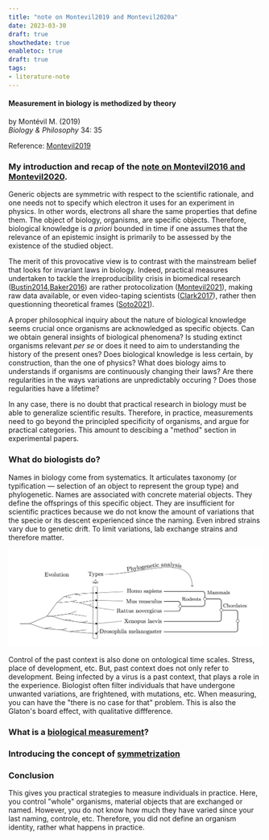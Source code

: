 ```yaml
---
title: "note on Montevil2019 and Montevil2020a"
date: 2023-03-30
draft: true
showthedate: true
enabletoc: true
draft: true
tags:
- literature-note
---
```


#### **Measurement in biology is methodized by theory**     
by Montévil M. (2019)         
*Biology & Philosophy* 34: 35   

Reference: [Montevil2019](reference/Montevil2019.md) 

### My introduction and recap of the [note on Montevil2016 and Montevil2020](note/note%20on%20Montevil2016%20and%20Montevil2020.md). 

Generic objects are symmetric with respect to the scientific rationale, and one needs not to specify which electron it uses for an experiment in physics. In other words, electrons all share the same properties that define them. The object of biology, organisms, are specific objects. Therefore, biological knowledge is *a priori* bounded in time if one assumes that the relevance of an epistemic insight is primarily to be assessed by the existence of the studied object.

The merit of this provocative view is to contrast with the mainstream belief that looks for invariant laws in biology. Indeed, practical measures undertaken to tackle the irreproducibility crisis in biomedical research ([Bustin2014](reference/Bustin2014.md),[Baker2016](reference/Baker2016.md)) are rather protocolization ([Montevil2021](reference/Montevil2021.md)), making raw data available, or even video-taping scientists ([Clark2017](reference/Clark2017.md)), rather then questionning theoretical frames ([Soto2021](reference/Soto2021.md)).

A proper philosophical inquiry about the nature of biological knowledge seems crucial once organisms are acknowledged as specific objects. Can we obtain general insights of biological phenomena? Is studing extinct organisms relevant *per se* or does it need to aim to understanding the history of the present ones? Does biological knowledge is less certain, by construction, than the one of physics? What does biology aims to understands if organisms are continuously changing their laws? Are there regularities in the ways variations are unpredictably occuring ? Does those regularities have a lifetime?

In any case, there is no doubt that practical research in biology must be able to generalize scientific results. Therefore, in practice, measurements need to go beyond the principled specificity of organisms, and argue for practical categories. This amount to descibing a "method" section in experimental papers.

### What do biologists do? 

Names in biology come from systematics. It articulates taxonomy (or typification — selection of an object to represent the group type) and phylogenetic. Names are associated with concrete material objects. They define the offsprings of this specific object. They are insufficient for scientific practices because we do not know the amount of variations that the specie or its descent experienced since the naming. Even inbred strains vary due to genetic drift. To limit variations, lab exchange strains and therefore matter. 


![](images/Pasted%20image%2020230403194022.png)

Control of the past context is also done on ontological time scales. Stress, place of development, etc. But, past context does not only refer to development. Being infected by a virus is a past context, that plays a role in the experience. Biologist often filter individuals that have undergone unwanted variations, are frightened, with mutations, etc. When measuring, you can have the "there is no case for that" problem. This is also the Glaton's board effect, with qualitative diffference.

### What is a [biological measurement](concept/biological%20measurement.md)?


### Introducing the concept of [symmetrization](concept/symmetrization.md)


### Conclusion

This gives you practical strategies to measure individuals in practice. Here, you control "whole" organisms, material objects that are exchanged or named. However, you do not know how much they have varied since your last naming, controle, etc. Therefore, you did not define an organism identity, rather what happens in practice. 

